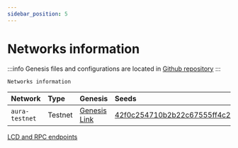 ```yaml
---
sidebar_position: 5
---
```

# Networks information
:::info
Genesis files and configurations are located in [Github repository](https://github.com/aura-nw/testnets)
:::

`Networks information`

| Network      | Type | Genesis | Seeds | Addressbook |
| :--- | :--- | :--- | :--- | :--- |
| `aura-testnet` | Testnet | [Genesis Link](https://github.com/aura-nw/testnets/blob/main/testnet/genesis.json) | 42f0c254710b2b22c67555ff4c2ad7e1390b5965@34.203.177.141:26656 | [Addressbook Link](https://github.com/aura-nw/testnets/blob/main/testnet/addrbook.json) |


[LCD and RPC endpoints](../developer/endpoints.md)
